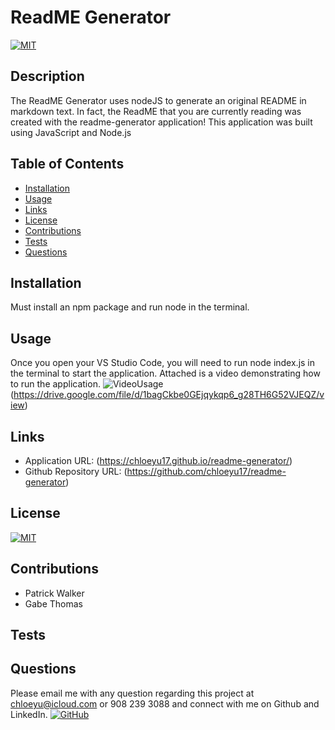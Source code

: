 # ReadME Generator
[![MIT](https://img.shields.io/badge/license-MIT-green?style=plastic)](https://github.com/git/git-scm.com/blob/main/MIT-LICENSE.txt)

## Description
  The ReadME Generator uses nodeJS to generate an original README in markdown text. In fact, the ReadME that you are currently reading was created with the readme-generator application! This application was built using JavaScript and Node.js

## Table of Contents
  * [Installation](#installation)
  * [Usage](#usage)
  * [Links](#links)
  * [License](#license)
  * [Contributions](#contributions)
  * [Tests](#tests)
  * [Questions](#questions)
  
  
## Installation
  Must install an npm package and run node in the terminal.

## Usage
Once you open your VS Studio Code, you will need to run node index.js in the terminal to start the application.  Attached is a video demonstrating how to run the application.
![VideoUsage](https://drive.google.com/file/d/1bagCkbe0GEjqykqp6_g28TH6G52VJEQZ/view)
(https://drive.google.com/file/d/1bagCkbe0GEjqykqp6_g28TH6G52VJEQZ/view)
  

 ## Links
 * Application URL: (https://chloeyu17.github.io/readme-generator/)
 * Github Repository URL: (https://github.com/chloeyu17/readme-generator)

## License
  [![MIT](https://img.shields.io/badge/license-MIT-green?style=plastic)](https://github.com/git/git-scm.com/blob/main/MIT-LICENSE.txt)

## Contributions
  * Patrick Walker
  * Gabe Thomas

## Tests
  

## Questions
  Please email me with any question regarding this project at chloeyu@icloud.com or 908 239 3088 and connect with me on Github and LinkedIn. 
  [![GitHub](https://img.shields.io/badge/My%20GitHub-Click%20Me!-blueviolet?style=plastic&logo=GitHub)](https://github.com/chloeyu17) 